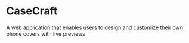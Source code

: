 # CaseCraft
A web application that enables users to design and customize their own phone covers with live previews
